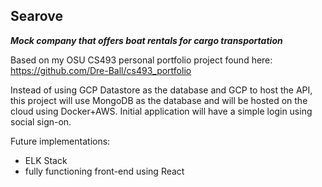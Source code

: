 Searove
---------
***Mock company that offers boat rentals for cargo transportation***

Based on my OSU CS493 personal portfolio project found here: https://github.com/Dre-Ball/cs493_portfolio

Instead of using GCP Datastore as the database and GCP to host the API, this project will use MongoDB as the database and will be hosted on the cloud using Docker+AWS.  Initial application will have a simple login using social sign-on.

Future implementations:
- ELK Stack
- fully functioning front-end using React
